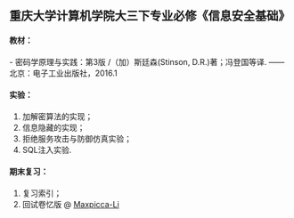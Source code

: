 ## 重庆大学计算机学院大三下专业必修《信息安全基础》

#### 教材：
 \- 密码学原理与实践：第3版 /（加）斯廷森(Stinson, D.R.)著；冯登国等译. ——北京：电子工业出版社，2016.1

#### 实验：
 1. 加解密算法的实现；
 2. 信息隐藏的实现；
 3. 拒绝服务攻击与防御仿真实验；
 4. SQL注入实验.

#### 期末复习：
 1. 复习索引；
 2. 回试卷忆版 @ [Maxpicca-Li](https://github.com/Maxpicca-Li/cqu-cs-learning-materials/tree/main/6-信息安全基础)

